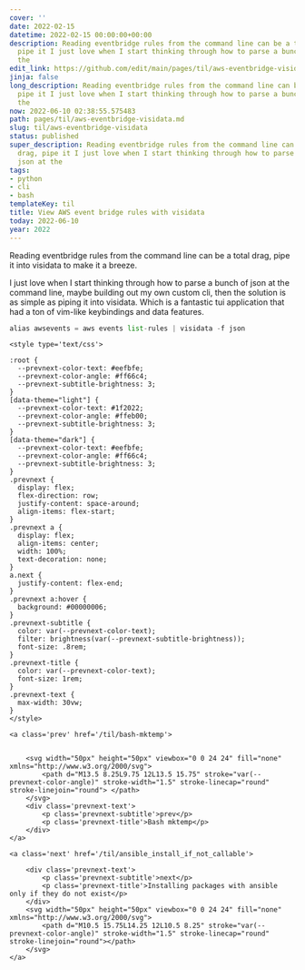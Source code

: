 ```yaml
---
cover: ''
date: 2022-02-15
datetime: 2022-02-15 00:00:00+00:00
description: Reading eventbridge rules from the command line can be a total drag,
  pipe it I just love when I start thinking through how to parse a bunch of json at
  the
edit_link: https://github.com/edit/main/pages/til/aws-eventbridge-visidata.md
jinja: false
long_description: Reading eventbridge rules from the command line can be a total drag,
  pipe it I just love when I start thinking through how to parse a bunch of json at
  the
now: 2022-06-10 02:38:55.575483
path: pages/til/aws-eventbridge-visidata.md
slug: til/aws-eventbridge-visidata
status: published
super_description: Reading eventbridge rules from the command line can be a total
  drag, pipe it I just love when I start thinking through how to parse a bunch of
  json at the
tags:
- python
- cli
- bash
templateKey: til
title: View AWS event bridge rules with visidata
today: 2022-06-10
year: 2022
---
```


Reading eventbridge rules from the command line can be a total drag, pipe it
into visidata to make it a breeze.

I just love when I start thinking through how to parse a bunch of json at the
command line, maybe building out my own custom cli, then the solution is as
simple as piping it into visidata.  Which is a fantastic tui application that
had a ton of vim-like keybindings and data features.


``` python
alias awsevents = aws events list-rules | visidata -f json
```
<div class='prevnext'>

    <style type='text/css'>

    :root {
      --prevnext-color-text: #eefbfe;
      --prevnext-color-angle: #ff66c4;
      --prevnext-subtitle-brightness: 3;
    }
    [data-theme="light"] {
      --prevnext-color-text: #1f2022;
      --prevnext-color-angle: #ffeb00;
      --prevnext-subtitle-brightness: 3;
    }
    [data-theme="dark"] {
      --prevnext-color-text: #eefbfe;
      --prevnext-color-angle: #ff66c4;
      --prevnext-subtitle-brightness: 3;
    }
    .prevnext {
      display: flex;
      flex-direction: row;
      justify-content: space-around;
      align-items: flex-start;
    }
    .prevnext a {
      display: flex;
      align-items: center;
      width: 100%;
      text-decoration: none;
    }
    a.next {
      justify-content: flex-end;
    }
    .prevnext a:hover {
      background: #00000006;
    }
    .prevnext-subtitle {
      color: var(--prevnext-color-text);
      filter: brightness(var(--prevnext-subtitle-brightness));
      font-size: .8rem;
    }
    .prevnext-title {
      color: var(--prevnext-color-text);
      font-size: 1rem;
    }
    .prevnext-text {
      max-width: 30vw;
    }
    </style>
    
    <a class='prev' href='/til/bash-mktemp'>
    

        <svg width="50px" height="50px" viewbox="0 0 24 24" fill="none" xmlns="http://www.w3.org/2000/svg">
            <path d="M13.5 8.25L9.75 12L13.5 15.75" stroke="var(--prevnext-color-angle)" stroke-width="1.5" stroke-linecap="round" stroke-linejoin="round"> </path>
        </svg>
        <div class='prevnext-text'>
            <p class='prevnext-subtitle'>prev</p>
            <p class='prevnext-title'>Bash mktemp</p>
        </div>
    </a>
    
    <a class='next' href='/til/ansible_install_if_not_callable'>
    
        <div class='prevnext-text'>
            <p class='prevnext-subtitle'>next</p>
            <p class='prevnext-title'>Installing packages with ansible only if they do not exist</p>
        </div>
        <svg width="50px" height="50px" viewbox="0 0 24 24" fill="none" xmlns="http://www.w3.org/2000/svg">
            <path d="M10.5 15.75L14.25 12L10.5 8.25" stroke="var(--prevnext-color-angle)" stroke-width="1.5" stroke-linecap="round" stroke-linejoin="round"></path>
        </svg>
    </a>
  </div>